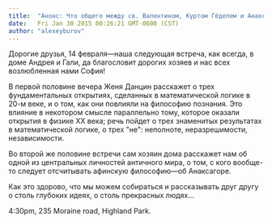 ```yaml
---
title:  "Анонс: Что общего между св. Валентином, Куртом Гёделем и Анаксагором?"
date:   Fri Jan 30 2015 00:26:21 GMT-0600 (CST)
author: "alexeyburov"
---
```


Дорогие друзья, 14 февраля—наша следующая встреча, как всегда, в доме Андрея и Гали, да благословит дорогих хозяев и нас всех возлюбленная нами София!

В первой половине вечера Женя Данцин расскажет о трех фундаментальных открытиях, сделанных в математической логике в 20-м веке, и о том, как они повлияли на философию познания. Это влияние в некотором смысле параллельно тому, которое оказали открытия в физике ХХ века; речь пойдет о трех знаменитых результатах в математической логике, о трех "не": неполноте, неразрешимости, независимости.

Во второй же половине встречи сам хозяин дома расскажет нам об одной из центральных личностей античного мира, о том, с кого вообще-то следует отсчитывать афинскую философию—об Анаксагоре.

Как это здорово, что мы можем собираться и рассказывать друг другу о столь глубоких идеях, о столь прекрасных людях...

4:30pm, 235 Moraine road, Highland Park.
